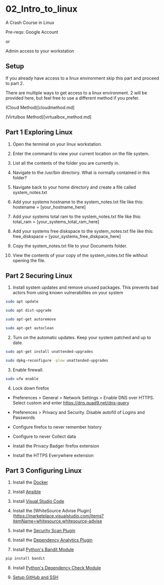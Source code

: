 # 02_Intro_to_linux
A Crash Course in Linux

Pre-reqs: 
Google Account

or 

Admin access to your workstation


## Setup

If you already have access to a linux environment skip this part and proceed to part 2.

There are multiple ways to get access to a linux environment. 2 will be provided here, but feel free to use a different method if you prefer. 

(Cloud Method)[cloudmethod.md]

(Virtulbox Method)[virtualbox_method.md]


## Part 1 Exploring Linux

1. Open the terminal on your linux workstation.

2. Enter the command to view your current location on the file system.

3. List all the contents of the folder you are currently in.

4. Navigate to the /usr/bin directory. What is normally contained in this folder?

5. Navigate back to your home directory and create a file called system_notes.txt

6. Add your systems hostname to the system_notes.txt file like this: hostename = [your_hostname_here]

7. Add your systems total ram to the system_notes.txt file like this: total_ram = [your_systems_total_ram_here]

8. Add your systems free diskspace to the system_notes.txt file like this: free_diskspace = [your_systems_free_diskpace_here]

9. Copy the system_notes.txt file to your Documents folder.

10. View the contents of your copy of the system_notes.txt file without opening the file.

## Part 2 Securing Linux

1. Install system updates and remove unused packages. This prevents bad actors from using known vulnerabilites on your system

```bash
sudo apt update

sudo apt dist-upgrade

sudo apt-get autoremove

sudo apt-get autoclean
```

2. Turn on the automatic updates. Keep your system patched and up to date. 

```bash
sudo apt-get install unattended-upgrades

sudo dpkg-reconfigure -plow unattended-upgrades
```

3. Enable firewall. 

```bash
sudo ufw enable
```

4. Lock down firefox
* Preferences > General > Network Settings > Enable DNS over HTTPS. Select custom and enter https://dns.quad9.net/dns-query

* Preferences > Privacy and Security. Disable autofill of Logins and Passwords

* Configure firefox to never remember history

* Configure to never Collect data

* Install the Privacy Badger firefox extension

* Install the HTTPS Everywhere extension

## Part 3 Configuring Linux

1. Install the [Docker](https://docs.docker.com/engine/install/ubuntu/)

2. Install [Ansible](https://docs.ansible.com/ansible/latest/installation_guide/intro_installation.html)

3. Install [Visual Studio Code](https://code.visualstudio.com/docs/setup/linux)

4. Install the [WhiteSource Advise Plugin](https://marketplace.visualstudio.com/items?itemName=whitesource.whitesource-advise

5. Install the [Security Scan Plugin](https://marketplace.visualstudio.com/items?itemName=shiftleftsecurity.shiftleft-scan)

6. Install the [Dependency Analytics Plugin](https://marketplace.visualstudio.com/items?itemName=redhat.fabric8-analyticshttps://marketplace.visualstudio.com/items?itemName=redhat.fabric8-analyticshttps://marketplace.visualstudio.com/items?itemName=redhat.fabric8-analytics)

7. Install [Python's Bandit Module](https://bandit.readthedocs.io/en/latest/)
```bash
pip install bandit
```

8. Install [Python's Dependency Check Module](https://pypi.org/project/dependency-check/)

9. [Setup GitHub and SSH](https://docs.github.com/en/github/authenticating-to-github/connecting-to-github-with-ssh)


